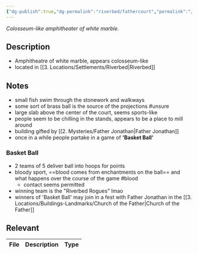 ```yaml
---
{"dg-publish":true,"dg-permalink":"riverbed/fathercourt","permalink":"/riverbed/fathercourt/"}
---
```


*Colosseum-like amphitheater of white marble.*

## Description
- Amphitheatre of white marble, appears colosseum-like
- located in [[3. Locations/Settlements/Riverbed\|Riverbed]]

## Notes
- small fish swim through the stonework and walkways
- some sort of brass ball is the source of the projections #unsure 
- large slab above the center of the court, seems sports-like
- people seem to be chilling in the stands, appears to be a place to mill around
- building gifted by [[2. Mysteries/Father Jonathan\|Father Jonathan]]
- once in a while people partake in a game of **'Basket Ball'**

### Basket Ball
- 2 teams of 5 deliver ball into hoops for points
- bloody sport, ==blood comes from enchantments on the ball== and what happens over the course of the game #blood
	- contact seems permitted
- winning team is the "Riverbed Rogues" lmao
- winners of 'Basket Ball' may join in a fest with Father Jonathan in the [[3. Locations/Buildings-Landmarks/Church of the Father\|Church of the Father]]

## Relevant
| File | Description | Type |
| ---- | ----------- | ---- |
